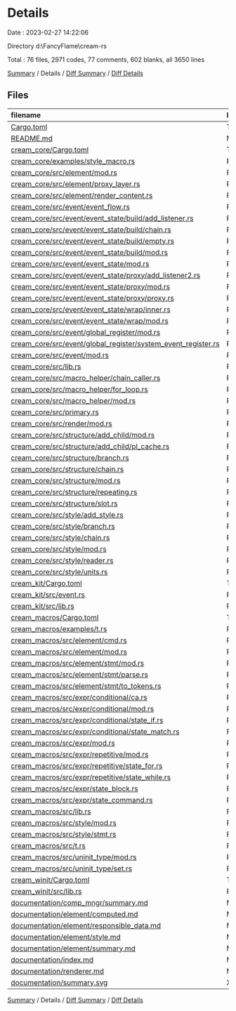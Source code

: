 # Details

Date : 2023-02-27 14:22:06

Directory d:\\FancyFlame\\cream-rs

Total : 76 files,  2971 codes, 77 comments, 602 blanks, all 3650 lines

[Summary](results.md) / Details / [Diff Summary](diff.md) / [Diff Details](diff-details.md)

## Files
| filename | language | code | comment | blank | total |
| :--- | :--- | ---: | ---: | ---: | ---: |
| [Cargo.toml](/Cargo.toml) | TOML | 2 | 0 | 1 | 3 |
| [README.md](/README.md) | Markdown | 3 | 0 | 2 | 5 |
| [cream_core/Cargo.toml](/cream_core/Cargo.toml) | TOML | 9 | 1 | 3 | 13 |
| [cream_core/examples/style_macro.rs](/cream_core/examples/style_macro.rs) | Rust | 72 | 0 | 20 | 92 |
| [cream_core/src/element/mod.rs](/cream_core/src/element/mod.rs) | Rust | 34 | 5 | 11 | 50 |
| [cream_core/src/element/proxy_layer.rs](/cream_core/src/element/proxy_layer.rs) | Rust | 53 | 0 | 4 | 57 |
| [cream_core/src/element/render_content.rs](/cream_core/src/element/render_content.rs) | Rust | 38 | 0 | 9 | 47 |
| [cream_core/src/event/event_flow.rs](/cream_core/src/event/event_flow.rs) | Rust | 40 | 0 | 11 | 51 |
| [cream_core/src/event/event_state/build/add_listener.rs](/cream_core/src/event/event_state/build/add_listener.rs) | Rust | 41 | 0 | 7 | 48 |
| [cream_core/src/event/event_state/build/chain.rs](/cream_core/src/event/event_state/build/chain.rs) | Rust | 27 | 0 | 7 | 34 |
| [cream_core/src/event/event_state/build/empty.rs](/cream_core/src/event/event_state/build/empty.rs) | Rust | 18 | 0 | 5 | 23 |
| [cream_core/src/event/event_state/build/mod.rs](/cream_core/src/event/event_state/build/mod.rs) | Rust | 58 | 0 | 10 | 68 |
| [cream_core/src/event/event_state/mod.rs](/cream_core/src/event/event_state/mod.rs) | Rust | 15 | 0 | 4 | 19 |
| [cream_core/src/event/event_state/proxy/add_listener2.rs](/cream_core/src/event/event_state/proxy/add_listener2.rs) | Rust | 41 | 0 | 7 | 48 |
| [cream_core/src/event/event_state/proxy/mod.rs](/cream_core/src/event/event_state/proxy/mod.rs) | Rust | 48 | 0 | 9 | 57 |
| [cream_core/src/event/event_state/proxy/proxy.rs](/cream_core/src/event/event_state/proxy/proxy.rs) | Rust | 103 | 1 | 15 | 119 |
| [cream_core/src/event/event_state/wrap/inner.rs](/cream_core/src/event/event_state/wrap/inner.rs) | Rust | 41 | 0 | 9 | 50 |
| [cream_core/src/event/event_state/wrap/mod.rs](/cream_core/src/event/event_state/wrap/mod.rs) | Rust | 42 | 0 | 11 | 53 |
| [cream_core/src/event/global_register/mod.rs](/cream_core/src/event/global_register/mod.rs) | Rust | 6 | 0 | 4 | 10 |
| [cream_core/src/event/global_register/system_event_register.rs](/cream_core/src/event/global_register/system_event_register.rs) | Rust | 70 | 0 | 18 | 88 |
| [cream_core/src/event/mod.rs](/cream_core/src/event/mod.rs) | Rust | 6 | 0 | 4 | 10 |
| [cream_core/src/lib.rs](/cream_core/src/lib.rs) | Rust | 14 | 0 | 5 | 19 |
| [cream_core/src/macro_helper/chain_caller.rs](/cream_core/src/macro_helper/chain_caller.rs) | Rust | 17 | 0 | 5 | 22 |
| [cream_core/src/macro_helper/for_loop.rs](/cream_core/src/macro_helper/for_loop.rs) | Rust | 20 | 0 | 3 | 23 |
| [cream_core/src/macro_helper/mod.rs](/cream_core/src/macro_helper/mod.rs) | Rust | 5 | 1 | 3 | 9 |
| [cream_core/src/primary.rs](/cream_core/src/primary.rs) | Rust | 40 | 2 | 9 | 51 |
| [cream_core/src/render/mod.rs](/cream_core/src/render/mod.rs) | Rust | 87 | 0 | 11 | 98 |
| [cream_core/src/structure/add_child/mod.rs](/cream_core/src/structure/add_child/mod.rs) | Rust | 100 | 8 | 15 | 123 |
| [cream_core/src/structure/add_child/pl_cache.rs](/cream_core/src/structure/add_child/pl_cache.rs) | Rust | 17 | 0 | 3 | 20 |
| [cream_core/src/structure/branch.rs](/cream_core/src/structure/branch.rs) | Rust | 57 | 0 | 10 | 67 |
| [cream_core/src/structure/chain.rs](/cream_core/src/structure/chain.rs) | Rust | 29 | 0 | 7 | 36 |
| [cream_core/src/structure/mod.rs](/cream_core/src/structure/mod.rs) | Rust | 69 | 6 | 17 | 92 |
| [cream_core/src/structure/repeating.rs](/cream_core/src/structure/repeating.rs) | Rust | 82 | 0 | 14 | 96 |
| [cream_core/src/structure/slot.rs](/cream_core/src/structure/slot.rs) | Rust | 60 | 0 | 9 | 69 |
| [cream_core/src/style/add_style.rs](/cream_core/src/style/add_style.rs) | Rust | 19 | 0 | 5 | 24 |
| [cream_core/src/style/branch.rs](/cream_core/src/style/branch.rs) | Rust | 18 | 0 | 3 | 21 |
| [cream_core/src/style/chain.rs](/cream_core/src/style/chain.rs) | Rust | 24 | 0 | 4 | 28 |
| [cream_core/src/style/mod.rs](/cream_core/src/style/mod.rs) | Rust | 23 | 25 | 8 | 56 |
| [cream_core/src/style/reader.rs](/cream_core/src/style/reader.rs) | Rust | 49 | 0 | 6 | 55 |
| [cream_core/src/style/units.rs](/cream_core/src/style/units.rs) | Rust | 4 | 0 | 2 | 6 |
| [cream_kit/Cargo.toml](/cream_kit/Cargo.toml) | TOML | 6 | 1 | 3 | 10 |
| [cream_kit/src/event.rs](/cream_kit/src/event.rs) | Rust | 10 | 0 | 3 | 13 |
| [cream_kit/src/lib.rs](/cream_kit/src/lib.rs) | Rust | 1 | 0 | 1 | 2 |
| [cream_macros/Cargo.toml](/cream_macros/Cargo.toml) | TOML | 11 | 1 | 4 | 16 |
| [cream_macros/examples/t.rs](/cream_macros/examples/t.rs) | Rust | 11 | 0 | 2 | 13 |
| [cream_macros/src/element/cmd.rs](/cream_macros/src/element/cmd.rs) | Rust | 15 | 0 | 3 | 18 |
| [cream_macros/src/element/mod.rs](/cream_macros/src/element/mod.rs) | Rust | 45 | 0 | 12 | 57 |
| [cream_macros/src/element/stmt/mod.rs](/cream_macros/src/element/stmt/mod.rs) | Rust | 12 | 0 | 4 | 16 |
| [cream_macros/src/element/stmt/parse.rs](/cream_macros/src/element/stmt/parse.rs) | Rust | 88 | 1 | 16 | 105 |
| [cream_macros/src/element/stmt/to_tokens.rs](/cream_macros/src/element/stmt/to_tokens.rs) | Rust | 36 | 0 | 7 | 43 |
| [cream_macros/src/expr/conditional/ca.rs](/cream_macros/src/expr/conditional/ca.rs) | Rust | 50 | 0 | 11 | 61 |
| [cream_macros/src/expr/conditional/mod.rs](/cream_macros/src/expr/conditional/mod.rs) | Rust | 3 | 0 | 1 | 4 |
| [cream_macros/src/expr/conditional/state_if.rs](/cream_macros/src/expr/conditional/state_if.rs) | Rust | 81 | 12 | 15 | 108 |
| [cream_macros/src/expr/conditional/state_match.rs](/cream_macros/src/expr/conditional/state_match.rs) | Rust | 98 | 7 | 14 | 119 |
| [cream_macros/src/expr/mod.rs](/cream_macros/src/expr/mod.rs) | Rust | 81 | 0 | 15 | 96 |
| [cream_macros/src/expr/repetitive/mod.rs](/cream_macros/src/expr/repetitive/mod.rs) | Rust | 2 | 0 | 1 | 3 |
| [cream_macros/src/expr/repetitive/state_for.rs](/cream_macros/src/expr/repetitive/state_for.rs) | Rust | 49 | 3 | 7 | 59 |
| [cream_macros/src/expr/repetitive/state_while.rs](/cream_macros/src/expr/repetitive/state_while.rs) | Rust | 48 | 0 | 7 | 55 |
| [cream_macros/src/expr/state_block.rs](/cream_macros/src/expr/state_block.rs) | Rust | 72 | 1 | 9 | 82 |
| [cream_macros/src/expr/state_command.rs](/cream_macros/src/expr/state_command.rs) | Rust | 68 | 0 | 9 | 77 |
| [cream_macros/src/lib.rs](/cream_macros/src/lib.rs) | Rust | 39 | 1 | 6 | 46 |
| [cream_macros/src/style/mod.rs](/cream_macros/src/style/mod.rs) | Rust | 45 | 0 | 14 | 59 |
| [cream_macros/src/style/stmt.rs](/cream_macros/src/style/stmt.rs) | Rust | 131 | 0 | 18 | 149 |
| [cream_macros/src/t.rs](/cream_macros/src/t.rs) | Rust | 26 | 0 | 4 | 30 |
| [cream_macros/src/uninit_type/mod.rs](/cream_macros/src/uninit_type/mod.rs) | Rust | 63 | 0 | 12 | 75 |
| [cream_macros/src/uninit_type/set.rs](/cream_macros/src/uninit_type/set.rs) | Rust | 60 | 0 | 11 | 71 |
| [cream_winit/Cargo.toml](/cream_winit/Cargo.toml) | TOML | 5 | 1 | 3 | 9 |
| [cream_winit/src/lib.rs](/cream_winit/src/lib.rs) | Rust | 12 | 0 | 3 | 15 |
| [documentation/comp_mngr/summary.md](/documentation/comp_mngr/summary.md) | Markdown | 22 | 0 | 7 | 29 |
| [documentation/element/computed.md](/documentation/element/computed.md) | Markdown | 83 | 0 | 20 | 103 |
| [documentation/element/responsible_data.md](/documentation/element/responsible_data.md) | Markdown | 25 | 0 | 7 | 32 |
| [documentation/element/style.md](/documentation/element/style.md) | Markdown | 47 | 0 | 14 | 61 |
| [documentation/element/summary.md](/documentation/element/summary.md) | Markdown | 26 | 0 | 10 | 36 |
| [documentation/index.md](/documentation/index.md) | Markdown | 85 | 0 | 16 | 101 |
| [documentation/renderer.md](/documentation/renderer.md) | Markdown | 13 | 0 | 3 | 16 |
| [documentation/summary.svg](/documentation/summary.svg) | XML | 1 | 0 | 0 | 1 |

[Summary](results.md) / Details / [Diff Summary](diff.md) / [Diff Details](diff-details.md)
